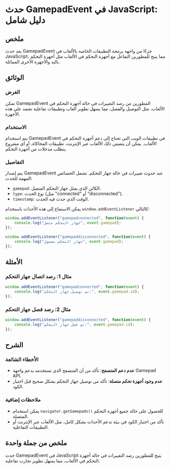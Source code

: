 <!--
Meta Description: # حدث GamepadEvent في JavaScript: دليل شامل ## ملخص يعد حدث GamepadEvent جزءًا من واجهة برمجة التطبيقات الخاصة بالألعاب في JavaScript، مما يتيح للمطور...
Meta Keywords: التحكم, جهاز, أجهزة, event, gamepadevent
-->

# حدث GamepadEvent في JavaScript: دليل شامل

## ملخص
يعد حدث GamepadEvent جزءًا من واجهة برمجة التطبيقات الخاصة بالألعاب في JavaScript، مما يتيح للمطورين التفاعل مع أجهزة التحكم في الألعاب مثل أجهزة التحكم باليد والأجهزة الأخرى المماثلة.

## الوثائق
### الغرض
تمكن GamepadEvent المطورين من رصد التغييرات في حالة أجهزة التحكم في الألعاب، مثل التوصيل والفصل، مما يسهل تطوير ألعاب وتطبيقات تفاعلية تعتمد على هذه الأجهزة.

### الاستخدام
يتم استخدام GamepadEvent في تطبيقات الويب التي تحتاج إلى دعم أجهزة التحكم في الألعاب. يمكن أن يتضمن ذلك الألعاب عبر الإنترنت، تطبيقات المحاكاة، أو أي مشروع يتطلب مدخلات من أجهزة التحكم.

### التفاصيل
يتم إصدار GamepadEvent عند حدوث تغييرات في حالة جهاز التحكم. تشمل الخصائص المهمة للحدث:
- `gamepad`: الكائن الذي يمثل جهاز التحكم المتصل.
- `type`: نوع الحدث (مثل "connected" أو "disconnected").
- `timestamp`: الوقت الذي حدث فيه الحدث.

يمكن الاستماع إلى هذه الأحداث باستخدام `window.addEventListener` كالتالي:
```javascript
window.addEventListener("gamepadconnected", function(event) {
    console.log("جهاز التحكم متصل", event.gamepad);
});

window.addEventListener("gamepaddisconnected", function(event) {
    console.log("جهاز التحكم مفصول", event.gamepad);
});
```

## الأمثلة
### مثال 1: رصد اتصال جهاز التحكم
```javascript
window.addEventListener("gamepadconnected", function(event) {
    console.log("تم توصيل جهاز التحكم:", event.gamepad.id);
});
```

### مثال 2: رصد فصل جهاز التحكم
```javascript
window.addEventListener("gamepaddisconnected", function(event) {
    console.log("تم فصل جهاز التحكم:", event.gamepad.id);
});
```

## الشرح
### الأخطاء الشائعة
- **عدم دعم المتصفح**: تأكد من أن المتصفح الذي تستخدمه يدعم واجهة Gamepad API.
- **عدم وجود أجهزة تحكم متصلة**: تأكد من توصيل جهاز التحكم بشكل صحيح قبل اختبار الكود.

### ملاحظات إضافية
- يمكن استخدام `navigator.getGamepads()` للحصول على حالة جميع أجهزة التحكم المتصلة.
- تأكد من اختبار الكود في بيئة تدعم الأحداث بشكل كامل، مثل الألعاب عبر الإنترنت أو التطبيقات التفاعلية.

## ملخص من جملة واحدة
حدث GamepadEvent في JavaScript يتيح للمطورين رصد التغييرات في حالة أجهزة التحكم في الألعاب، مما يسهل تطوير تجارب تفاعلية.